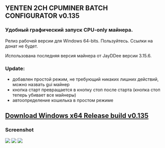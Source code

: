 <h2>YENTEN 2CH CPUMINER BATCH CONFIGURATOR v0.135</h2>
<h3>Удобный графический запуск CPU-only майнера.</h3>

Релиз рабочей версии для Windows 64-bits. Пользуйтесь. Ссылки на донат не будет.

Использована последняя версия майнера от JayDDee версии 3.15.6.

<h3>Update:</h3>

* добавлен простой режим, не требующий никаких лишних действий, можно назвать gui майнер
* кнопка старт превращается в кнопку стоп после старта (кнопка стоп теперь убивает все майнеры)
* автоопределение кошелька в простом режиме

<h2><a href=https://github.com/ChervyachokMigo/YENTEN-2ch-CPUMINER-BATCH-CONFFIGURER/releases/download/v0.135/YENTEN.2CH.BATCH.CONFIGURATOR.Windows.x64.Release.build.v0.135.rar>Download Windows x64 Release build v0.135</a></h2>

<h3>Screenshot</h3>
<img src=https://i.imgur.com/eYpAMvf.png>

<img src=https://i.imgur.com/vqUFh44.png>

<img src=https://i.imgur.com/SVQlsI8.png>
